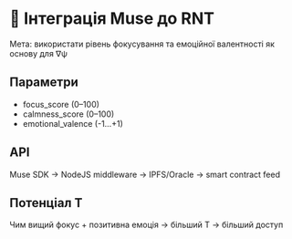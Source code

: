 # 🧠 Інтеграція Muse до RNT

Мета: використати рівень фокусування та емоційної валентності як основу для ∇ψ

## Параметри
- focus_score (0–100)
- calmness_score (0–100)
- emotional_valence (-1…+1)

## API
Muse SDK → NodeJS middleware → IPFS/Oracle → smart contract feed

## Потенціал T
Чим вищий фокус + позитивна емоція → більший T → більший доступ
